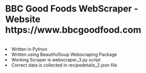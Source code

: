 <h1> BBC Good Foods WebScraper - Website https://www.bbcgoodfood.com </h1>
</br>
</ul>
  <li>Written in Python</li>
  <li>Written using BeautifulSoup Webscraping Package</li>
  <li>Working Scraper is webscraper_3.py script</li>
  <li>Correct data is collected in recipedetails_2.json file</li>
</ul>
